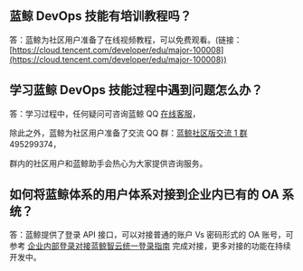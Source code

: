 ## 蓝鲸 DevOps 技能有培训教程吗？

答：蓝鲸为社区用户准备了在线视频教程，可以免费观看。(链接：[https://cloud.tencent.com/developer/edu/major-100008](https://cloud.tencent.com/developer/edu/major-100008))

## 学习蓝鲸 DevOps 技能过程中遇到问题怎么办？

答：学习过程中，任何疑问可咨询蓝鲸 QQ [在线客服](http://wpa.b.qq.com/cgi/wpa.php?ln=1&key=XzgwMDgwMjAwMV80NDMwOTZfODAwODAyMDAxXzJf)，

除此之外，蓝鲸为社区用户准备了交流 QQ 群：[蓝鲸社区版交流 1 群](https://jq.qq.com/?_wv=1027&k=4BcXfIr) 495299374，

群内的社区用户和蓝鲸助手会热心为大家提供咨询服务。

## 如何将蓝鲸体系的用户体系对接到企业内已有的 OA 系统？

答：蓝鲸提供了登录 API 接口，可以对接普通的账户 Vs 密码形式的 OA 账号，可参考 [企业内部登录对接蓝鲸智云统一登录指南](https://bk.tencent.com/docs/document/5.1/19/603?r=1) 完成对接，更多对接的功能在持续开发中。
